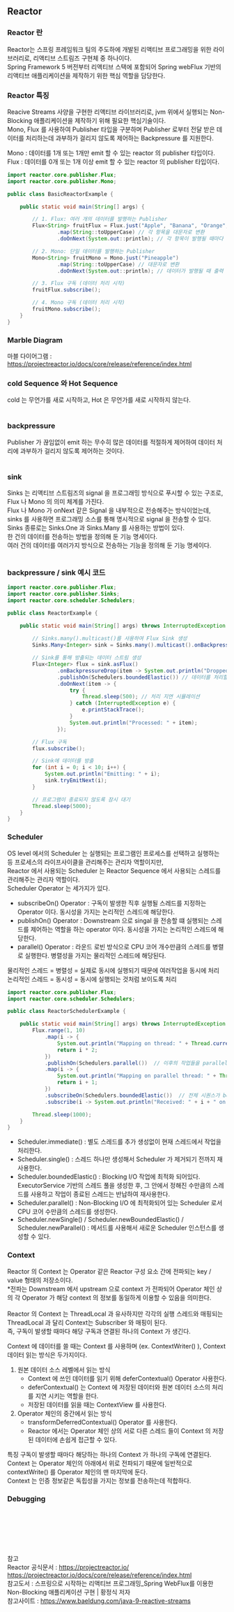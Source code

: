 ## Reactor

### Reactor 란
Reactor는 스프링 프레임워크 팀의 주도하에 개발된 리액티브 프로그래밍을 위한 라이브러리로, 리액티브 스트림즈 구현체 중 하나이다.  <br>
Spring Framework 5 버전부터 리액티브 스택에 포함되어 Spring webFlux 기반의 리액티브 애플리케이션을 제작하기 위한 핵심 역할을 담당한다. <br>

### Reactor 특징
Reacive Streams 사양을 구현한 리액티브 라이브러리로, jvm 위에서 실행되는 Non-Blocking 애플리케이션을 제작하기 위해 필요한 핵심기술이다. <br>
Mono, Flux 를 사용하여 Publisher 타입을 구분하며 Publisher 로부터 전달 받은 데이터를 처리하는데 과부하가 걸리지 않도록 제어하는 Backpressure 를 지원한다. <br>

Mono : 데이터를 1개 또는 1개만 emit 할 수 있는 reactor 의 publisher 타입이다. <br>
Flux : 데이터를 0개 또는 1개 이상 emit 할 수 있는 reactor 의 publisher 타입이다. <br>

```java
import reactor.core.publisher.Flux;
import reactor.core.publisher.Mono;

public class BasicReactorExample {

    public static void main(String[] args) {

        // 1. Flux: 여러 개의 데이터를 발행하는 Publisher
        Flux<String> fruitFlux = Flux.just("Apple", "Banana", "Orange", "Grape")   // just() Operatoreㄱ : reactor 에서 지원하는 Operator 메서드로, just() Operatore 는 데이터를 생성해서 제공하는 역할을 한다. 
                .map(String::toUpperCase) // 각 항목을 대문자로 변환
                .doOnNext(System.out::println); // 각 항목이 발행될 때마다 출력

        // 2. Mono: 단일 데이터를 발행하는 Publisher
        Mono<String> fruitMono = Mono.just("Pineapple")
                .map(String::toUpperCase) // 대문자로 변환
                .doOnNext(System.out::println); // 데이터가 발행될 때 출력

        // 3. Flux 구독 (데이터 처리 시작)
        fruitFlux.subscribe();

        // 4. Mono 구독 (데이터 처리 시작)
        fruitMono.subscribe();
    }
}
```
### Marble Diagram
마블 다이어그램 : https://projectreactor.io/docs/core/release/reference/index.html
<br>

### cold Sequence 와 Hot Sequence
cold 는 무언가를 새로 시작하고, Hot 은 무언가를 새로 시작하지 않는다. <br>
<br>

### backpressure
Publisher 가 끊임없이 emit 하는 무수히 많은 데이터를 적절하게 제어하여 데이터 처리에 과부하가 걸리지 않도록 제어하는 것이다.<br>
<br>

### sink 
Sinks 는 리액티브 스트림즈의 signal 을 프로그래밍 방식으로 푸시할 수 있는 구조로, Flux 나 Mono 의 의미 체계를 가진다. <br>
Flux 나 Mono 가 onNext 같은 Signal 을 내부적으로 전송해주는 방식이었는데, sinks 를 사용하면 프로그래밍 소스를 통해 명시적으로 signal 을 전송할 수 있다. <br>
Sinks 종류로는 Sinks.One 과 Sinks.Many 를 사용하는 방법이 있다.  <br>
한 건의 데이터를 전송하는 방법을 정의해 둔 기능 명세이다.  <br>
여러 건의 데이터를 여러가지 방식으로 전송하는 기능을 정의해 둔 기능 명세이다.  <br>
<br>

### backpressure / sink 예시 코드 
```java
import reactor.core.publisher.Flux;
import reactor.core.publisher.Sinks;
import reactor.core.scheduler.Schedulers;

public class ReactorExample {

    public static void main(String[] args) throws InterruptedException {
        
        // Sinks.many().multicast()를 사용하여 Flux Sink 생성
        Sinks.Many<Integer> sink = Sinks.many().multicast().onBackpressureBuffer();

        // Sink를 통해 방출되는 데이터 스트림 생성
        Flux<Integer> flux = sink.asFlux()
                .onBackpressureDrop(item -> System.out.println("Dropped: " + item)) // Backpressure 대응
                .publishOn(Schedulers.boundedElastic()) // 데이터를 처리할 스케줄러 지정
                .doOnNext(item -> {
                    try {
                        Thread.sleep(500); // 처리 지연 시뮬레이션
                    } catch (InterruptedException e) {
                        e.printStackTrace();
                    }
                    System.out.println("Processed: " + item);
                });

        // Flux 구독
        flux.subscribe();

        // Sink에 데이터를 방출
        for (int i = 0; i < 10; i++) {
            System.out.println("Emitting: " + i);
            sink.tryEmitNext(i);
        }

        // 프로그램이 종료되지 않도록 잠시 대기
        Thread.sleep(5000);
    }
}
```

### Scheduler
OS level 에서의 Scheduler 는 실행되는 프로그램인 프로세스를 선택하고 실행하는 등 프로세스의 라이프사이클을 관리해주는 관리자 역할이지만, <br>
Reactor 에서 사용되는 Scheduler 는 Reactor Sequence 에서 사용되는 스레드를 관리해주는 관리자 역할이다. <br>
Scheduler Operator 는 세가지가 있다. 
- subscribeOn() Operator : 구독이 발생한 직후 실행될 스레드를 지정하는 Operator 이다. 동시성을 가지는 논리적인 스레드에 해당한다. 
- publishOn() Operator : Downstream 으로 singal 을 전송할 떄 실행되는 스레드를 제어하는 역할을 하는 operator 이다. 동시성을 가지는 논리적인 스레드에 해당한다. 
- parallel() Operator : 라운드 로빈 방식으로 CPU 코어 개수만큼의 스레드를 병렬로 실행한다. 병렬성을 가지는 물리적인 스레드에 해당된다. 

물리적인 스레드 = 병렬성 = 실제로 동시에 실행되기 때문에 여러작업을 동시에 처리<br>
논리적인 스레드 = 동시성 = 동시에 실행되는 것처럼 보이도록 처리 <br>


```java
import reactor.core.publisher.Flux;
import reactor.core.scheduler.Schedulers;

public class ReactorSchedulerExample {

    public static void main(String[] args) throws InterruptedException {
        Flux.range(1, 10)
            .map(i -> {
                System.out.println("Mapping on thread: " + Thread.currentThread().getName());
                return i * 2;
            })
            .publishOn(Schedulers.parallel())  // 이후의 작업들을 parallel 스케줄러에서 실행하도록 지정. parallel 스케줄러는 기본적으로 스레드 풀을 사용하여 작업을 병렬로 수행
            .map(i -> {
                System.out.println("Mapping on parallel thread: " + Thread.currentThread().getName());
                return i + 1;
            })
            .subscribeOn(Schedulers.boundedElastic())  // 전체 시퀀스가 boundedElastic 스케줄러에서 시작되도록 설정. boundedElastic 스케줄러는 필요에 따라 스레드 풀을 확장하는 특징이 있음.
            .subscribe(i -> System.out.println("Received: " + i + " on thread: " + Thread.currentThread().getName())); // 최종적으로 데이터를 소비하며, 이 작업이 실행되는 스레드를 출력

        Thread.sleep(1000);
    }
}
```
- Scheduler.immediate() : 별도 스레드를 추가 생성없이 현재 스레드에서 작업을 처리한다. 
- Scheduler.single() : 스레드 하나만 생성해서 Scheduler 가 제거되기 전까지 재사용한다.
- Scheduler.boundedElastic() : Blocking I/O 작업에 최적화 되어있다. ExecutorService 기반의 스레드 풀을 생성한 후, 그 안에서 정해진 수만큼의 스레드를 사용하고 작업이 종료된 스레드는 반납하여 재사용한다.
- Scheduler.parallel() : Non-Blocking I/O 에 최적화되어 있는 Scheduler 로서 CPU 코어 수만큼의 스레드를 생성한다.  
- Scheduler.newSingle() / Scheduler.newBoundedElastic() / Scheduler.newParallel() : 메서드를 사용해서 새로운 Scheduler 인스턴스를 생성할 수 있다.


### Context
Reactor 의 Context 는 Operator 같은 Reactor 구성 요소 간에 전파되는 key / value 형태의 저장소이다. <br>
*전파는 Downstream 에서 upstream 으로 context 가 전파되어 Operator 체인 상의 각 Operator 가 해당 context 의 정보를 동일하게 이용할 수 있음을 의미한다. 
<br><br>
Reactor 의 Context 는 ThreadLocal 과 유사하지만 각각의 실행 스레드와 매핑되는 ThreadLocal 과 달리 Context는 Subscriber 와 매핑이 된다. <br>
즉, 구독이 발생할 때마다 해당 구독과 연결된 하나의 Context 가 생긴다. <br>

Context 에 데이터를 쓸 때는 Context 를 사용하며 (ex. ContextWriter() ), Context 데이터 읽는 방식은 두가지이다. 
1. 원본 데이터 소스 레벨에서 읽는 방식
   - Context 에 쓰인 데이터를 읽기 위해 deferContextual() Operator 사용한다. 
   - deferContextual() 는 Context 에 저장된 데이터와 원본 데이터 소스의 처리를 지연 시키는 역할을 한다.
   - 저장된 데이터를 읽을 때는 ContextView 를 사용한다.
2. Operator 체인의 중간에서 읽는 방식
   - transformDeferredContextual() Operator 를 사용한다.
   - Reactor 에서는 Operator 체인 상의 서로 다른 스레드 들이 Context 의 저장된 데이터에 손쉽게 접근할 수 있다. 

특징 
구독이 발생할 때마다 해당하는 하나의 Context 가 하나의 구독에 연결된다.<br>
Context 는 Operator 체인의 아래에서 위로 전파되기 때문에 일반적으로 contextWrite() 를 Operator 체인의 맨 마지막에 둔다. <br>
Context 는 인증 정보같은 독힙성을 가지는 정보를 전송하는데 적합하다. <br>


### Debugging




<br><br><br><br><br>

참고 <br>
Reactor 공식문서 : https://projectreactor.io/ <br>
https://projectreactor.io/docs/core/release/reference/index.html <br>
참고도서 : 스프링으로 시작하는 리액티브 프로그래밍_Spring WebFlux를 이용한 Non-Blocking 애플리케이션 구현 | 황정식 저자<br>
참고사이트 : https://www.baeldung.com/java-9-reactive-streams
<br>
